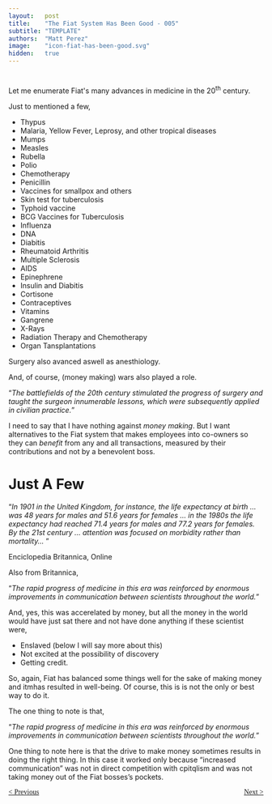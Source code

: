 ```yaml
---
layout:   post
title:    "The Fiat System Has Been Good - 005"
subtitle: "TEMPLATE"
authors:  "Matt Perez"
image:    "icon-fiat-has-been-good.svg"
hidden:   true
---
```


<div style="display:none; ">
 <p>Time for an alternative.</p>
</div>

<h1></h1>
 <p>Let me enumerate Fiat's many advances in medicine in the 20<sup>th</sup> century.</p>
 <p>Just to mentioned a few,</p>
  <ul>
   <li>Thypus</li>
   <li>Malaria, Yellow Fever, Leprosy, and other tropical diseases</li>
   <li>Mumps</li>
   <li>Measles</li>
   <li>Rubella</li>
   <li>Polio</li>
   <li>Chemotherapy</li>
   <li>Penicillin</li>
   <li>Vaccines for smallpox and others</li>
   <li>Skin test for tuberculosis</li>
   <li>Typhoid vaccine</li>
   <li>BCG Vaccines for Tuberculosis</li>
   <li>Influenza</li>
   <li>DNA</li>
   <li>Diabitis</li>
   <li>Rheumatoid Arthritis</li>
   <li>Multiple Sclerosis</li>
   <li>AIDS</li>
   <li>Epinephrene</li>
   <li>Insulin and Diabitis</li>
   <li>Cortisone</li>
   <li>Contraceptives</li>
   <li>Vitamins</li>
   <li>Gangrene</li>
   <li>X-Rays</li>
   <li>Radiation Therapy and Chemotherapy</li>
   <li>Organ Tansplantations</li>
  </ul>
 <p>Surgery also avanced aswell as anesthiology.</p>
 <p>And, of course, (money making) wars also played a role.</p>
 <div class="_citation">
  <p>&ldquo;<em>The battlefields of the 20th century stimulated the progress of surgery and taught the surgeon innumerable lessons, which were subsequently applied in civilian practice.</em>&rdquo;</p>
 </div>
 <p>I need to say that I have nothing against <em>money making</em>. But I want alternatives to the Fiat system that makes employees into co-owners so they can <em>benefit</em> from any and all transactions, measured by their contributions and not by a benevolent boss.</p>

<h1>Just A Few</h1>
 <div class="_citation">
  <p>&ldquo;<em>In 1901 in the United Kingdom, for instance, the life expectancy at birth &hellip; was 48 years for males and 51.6 years for females &hellip; in the 1980s the life expectancy had reached 71.4 years for males and 77.2 years for females. By the 21st century &hellip; attention was focused on morbidity rather than mortality&hellip; </em>&rdquo;</p>
  <p id="_signature">Enciclopedia Britannica, Online</p>
 </div>
 <p>Also from Britannica,</p>
  <div class="_citation">
   <p>&ldquo;<em>The rapid progress of medicine in this era was reinforced by enormous improvements in communication between scientists throughout the world.</em>&rdquo;</p>
  </div>
  <p>And, yes, this was accerelated by money, but all the money in the world would have just sat there and not have done anything if these scientist were,</p>
   <ul>
    <li>Enslaved (below I will say more about this)</li>
    <li>Not excited at the possibility of discovery</li>
    <li>Getting credit.</li>
   </ul>
  <p>So, again, Fiat has balanced some things well for the sake of making money and itmhas resulted in well-being. Of course, this is is not the only or best way to do it.</p>
  <p>The one thing to note is that,</p>
   <div class="_citation">
    <p>&ldquo;<em>The rapid progress of medicine in this era was reinforced by enormous improvements in communication between scientists throughout the world.</em>&rdquo;</p>
   </div>
  <p>One thing to note here is that the drive to make money sometimes results in doing the right thing. In this case it worked only because &ldquo;increased communication&rdquo; was not in direct competition with cpitqlism and was not taking money out of the Fiat bosses&rsquo;s pockets.</p>

<div style="margin-bottom:1in; font-family: American Typewriter, serif; ">
 <span style="float:left; ">
  <a href="https://radicalcompanies.com/2024/12/07/004-the-fiat-system-has-been-good">&lt; Previous</a>
 </span>
 <span style="float:right; ">
  <a href="https://radicalcompanies.com/2024/12/09/006-the-fiat-system-has-been-good">Next &gt;</a>
 </span>
</div>